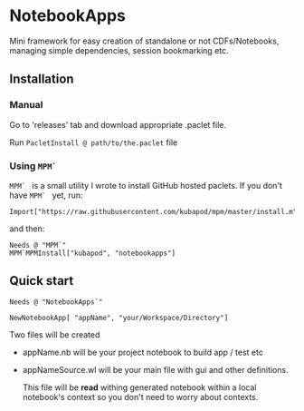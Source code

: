 # NotebookApps

Mini framework for easy creation of standalone or not CDFs/Notebooks, managing simple dependencies, session bookmarking etc.

## Installation
 
### Manual
 
   Go to 'releases' tab and download appropriate .paclet file.
    
   Run `PacletInstall @ path/to/the.paclet` file
   
### Using ``MPM` ``
   
``MPM` `` is a small utility I wrote to install GitHub hosted paclets. If you don't have ``MPM` `` yet, run:
   
    Import["https://raw.githubusercontent.com/kubapod/mpm/master/install.m"]
   
and then:
   
    Needs @ "MPM`"    
    MPM`MPMInstall["kubapod", "notebookapps"]
    
## Quick start

    Needs @ "NotebookApps`"
    
    NewNotebookApp[ "appName", "your/Workspace/Directory"]
    
 Two files will be created
 
 - appName.nb will be your project notebook to build app / test etc 
   
 
 - appNameSource.wl will be your main file with gui and other definitions. 
 
   This file will be **read** withing generated notebook within a local notebook's context 
 so you don't need to worry about contexts.